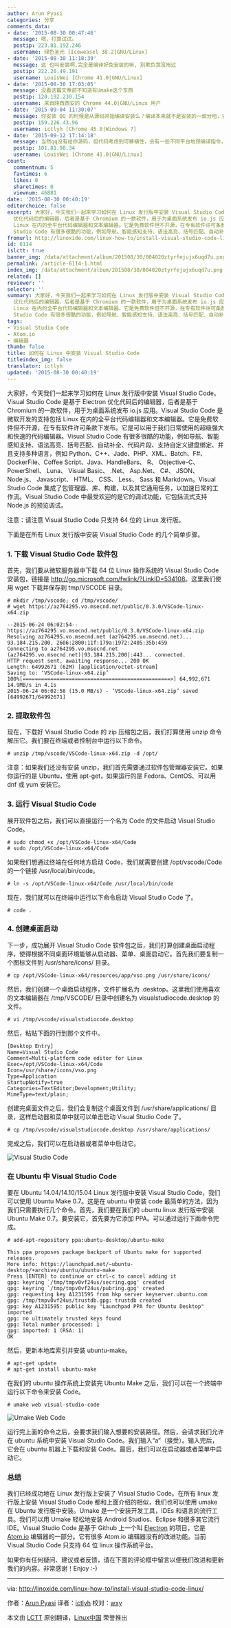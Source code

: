 ```yaml
---
author: Arun Pyasi
categories: 分享
comments_data:
- date: '2015-08-30 00:47:46'
  message: 嗯，打算试试。
  postip: 223.81.192.246
  username: 绿色圣光 [Iceweasel 38.2|GNU/Linux]
- date: '2015-08-30 11:18:39'
  message: 这 也叫安装啊,完全是编译好免安装的嘛, 别欺负我没用过
  postip: 222.20.49.191
  username: LouisWei [Chrome 41.0|GNU/Linux]
- date: '2015-08-30 17:03:05'
  message: 没看这篇文章前不知道有Umake这个东西
  postip: 120.192.230.154
  username: 来自陕西西安的 Chrome 44.0|GNU/Linux 用户
- date: '2015-09-04 11:30:07'
  message: 你安装 QQ 的时候是从源码开始编译安装么？编译本来就不是安装的一部分吧，安装就是复制一下可执行文件，注册一些系统变量而已，个人感觉，仅供参考
  postip: 159.226.43.96
  username: ictlyh [Chrome 45.0|Windows 7]
- date: '2015-09-12 17:14:18'
  message: 当然qq没有给你源码，但代码考虑到可移植性，会有一些不同平台地预编译指令，当然得在具体主机上编译。但windows例外，整个生态较好，下载下来用就好。
  postip: 101.81.98.34
  username: LouisWei [Chrome 41.0|GNU/Linux]
count:
  commentnum: 5
  favtimes: 6
  likes: 0
  sharetimes: 0
  viewnum: 46881
date: '2015-08-30 00:40:19'
editorchoice: false
excerpt: 大家好，今天我们一起来学习如何在 Linux 发行版中安装 Visual Studio Code。Visual Studio Code 是基于 Electron
  优化代码后的编辑器，后者是基于 Chromium 的一款软件，用于为桌面系统发布 io.js 应用。Visual Studio Code 是微软开发的支持包括
  Linux 在内的全平台代码编辑器和文本编辑器。它是免费软件但不开源，在专有软件许可条款下发布。它是可以用于我们日常使用的超级强大和快速的代码编辑器。Visual
  Studio Code 有很多很酷的功能，例如导航、智能感知支持、语法高亮、括号匹配、自动补全、代码片段、支持自定义键盘绑定、并且
fromurl: http://linoxide.com/linux-how-to/install-visual-studio-code-linux/
id: 6114
islctt: true
banner_img: /data/attachment/album/201508/30/004020ztyrfejujx6uqd7u.png
permalink: /article-6114-1.html
index_img: /data/attachment/album/201508/30/004020ztyrfejujx6uqd7u.png.thumb.jpg
related: []
reviewer: ''
selector: ''
summary: 大家好，今天我们一起来学习如何在 Linux 发行版中安装 Visual Studio Code。Visual Studio Code 是基于 Electron
  优化代码后的编辑器，后者是基于 Chromium 的一款软件，用于为桌面系统发布 io.js 应用。Visual Studio Code 是微软开发的支持包括
  Linux 在内的全平台代码编辑器和文本编辑器。它是免费软件但不开源，在专有软件许可条款下发布。它是可以用于我们日常使用的超级强大和快速的代码编辑器。Visual
  Studio Code 有很多很酷的功能，例如导航、智能感知支持、语法高亮、括号匹配、自动补全、代码片段、支持自定义键盘绑定、并且
tags:
- Visual Studio Code
- Atom.io
- 编辑器
thumb: false
title: 如何在 Linux 中安装 Visual Studio Code
titleindex_img: false
translator: ictlyh
updated: '2015-08-30 00:40:19'
---
```


大家好，今天我们一起来学习如何在 Linux 发行版中安装 Visual Studio Code。Visual Studio Code 是基于 Electron 优化代码后的编辑器，后者是基于 Chromium 的一款软件，用于为桌面系统发布 io.js 应用。Visual Studio Code 是微软开发的支持包括 Linux 在内的全平台代码编辑器和文本编辑器。它是免费软件但不开源，在专有软件许可条款下发布。它是可以用于我们日常使用的超级强大和快速的代码编辑器。Visual Studio Code 有很多很酷的功能，例如导航、智能感知支持、语法高亮、括号匹配、自动补全、代码片段、支持自定义键盘绑定、并且支持多种语言，例如 Python、C++、Jade、PHP、XML、Batch、F#、DockerFile、Coffee Script、Java、HandleBars、 R、 Objective-C、 PowerShell、 Luna、 Visual Basic、 .Net、 Asp.Net、 C#、 JSON、 Node.js、 Javascript、 HTML、 CSS、 Less、 Sass 和 Markdown。Visual Studio Code 集成了包管理器、库、构建，以及其它通用任务，以加速日常的工作流。Visual Studio Code 中最受欢迎的是它的调试功能，它包括流式支持 Node.js 的预览调试。


注意：请注意 Visual Studio Code 只支持 64 位的 Linux 发行版。


下面是在所有 Linux 发行版中安装 Visual Studio Code 的几个简单步骤。


### 1. 下载 Visual Studio Code 软件包


首先，我们要从微软服务器中下载 64 位 Linux 操作系统的 Visual Studio Code 安装包，链接是 <http://go.microsoft.com/fwlink/?LinkID=534108>。这里我们使用 wget 下载并保存到 tmp/VSCODE 目录。



```
# mkdir /tmp/vscode; cd /tmp/vscode/
# wget https://az764295.vo.msecnd.net/public/0.3.0/VSCode-linux-x64.zip

--2015-06-24 06:02:54-- https://az764295.vo.msecnd.net/public/0.3.0/VSCode-linux-x64.zip
Resolving az764295.vo.msecnd.net (az764295.vo.msecnd.net)... 93.184.215.200, 2606:2800:11f:179a:1972:2405:35b:459
Connecting to az764295.vo.msecnd.net (az764295.vo.msecnd.net)|93.184.215.200|:443... connected.
HTTP request sent, awaiting response... 200 OK
Length: 64992671 (62M) [application/octet-stream]
Saving to: ‘VSCode-linux-x64.zip’
100%[================================================>] 64,992,671 14.9MB/s in 4.1s
2015-06-24 06:02:58 (15.0 MB/s) - ‘VSCode-linux-x64.zip’ saved [64992671/64992671]

```

### 2. 提取软件包


现在，下载好 Visual Studio Code 的 zip 压缩包之后，我们打算使用 unzip 命令解压它。我们要在终端或者控制台中运行以下命令。



```
# unzip /tmp/vscode/VSCode-linux-x64.zip -d /opt/

```

注意：如果我们还没有安装 unzip，我们首先需要通过软件包管理器安装它。如果你运行的是 Ubuntu，使用 apt-get，如果运行的是 Fedora、CentOS、可以用 dnf 或 yum 安装它。


### 3. 运行 Visual Studio Code


展开软件包之后，我们可以直接运行一个名为 Code 的文件启动 Visual Studio Code。



```
# sudo chmod +x /opt/VSCode-linux-x64/Code
# sudo /opt/VSCode-linux-x64/Code

```

如果我们想通过终端在任何地方启动 Code，我们就需要创建 /opt/vscode/Code 的一个链接 /usr/local/bin/code。



```
# ln -s /opt/VSCode-linux-x64/Code /usr/local/bin/code

```

现在，我们就可以在终端中运行以下命令启动 Visual Studio Code 了。



```
# code .

```

### 4. 创建桌面启动


下一步，成功展开 Visual Studio Code 软件包之后，我们打算创建桌面启动程序，使得根据不同桌面环境能够从启动器、菜单、桌面启动它。首先我们要复制一个图标文件到 /usr/share/icons/ 目录。



```
# cp /opt/VSCode-linux-x64/resources/app/vso.png /usr/share/icons/

```

然后，我们创建一个桌面启动程序，文件扩展名为 .desktop。这里我们使用喜欢的文本编辑器在 /tmp/VSCODE/ 目录中创建名为 visualstudiocode.desktop 的文件。



```
# vi /tmp/vscode/visualstudiocode.desktop

```

然后，粘贴下面的行到那个文件中。



```
[Desktop Entry]
Name=Visual Studio Code
Comment=Multi-platform code editor for Linux
Exec=/opt/VSCode-linux-x64/Code
Icon=/usr/share/icons/vso.png
Type=Application
StartupNotify=true
Categories=TextEditor;Development;Utility;
MimeType=text/plain;

```

创建完桌面文件之后，我们会复制这个桌面文件到 /usr/share/applications/ 目录，这样启动器和菜单中就可以单击启动 Visual Studio Code 了。



```
# cp /tmp/vscode/visualstudiocode.desktop /usr/share/applications/

```

完成之后，我们可以在启动器或者菜单中启动它。


![Visual Studio Code](/data/attachment/album/201508/30/004020ztyrfejujx6uqd7u.png)


### 在 Ubuntu 中 Visual Studio Code


要在 Ubuntu 14.04/14.10/15.04 Linux 发行版中安装 Visual Studio Code，我们可以使用 Ubuntu Make 0.7。这是在 ubuntu 中安装 code 最简单的方法，因为我们只需要执行几个命令。首先，我们要在我们的 ubuntu linux 发行版中安装 Ubuntu Make 0.7。要安装它，首先要为它添加 PPA。可以通过运行下面命令完成。



```
# add-apt-repository ppa:ubuntu-desktop/ubuntu-make

This ppa proposes package backport of Ubuntu make for supported releases.
More info: https://launchpad.net/~ubuntu-desktop/+archive/ubuntu/ubuntu-make
Press [ENTER] to continue or ctrl-c to cancel adding it
gpg: keyring `/tmp/tmpv0vf24us/secring.gpg' created
gpg: keyring `/tmp/tmpv0vf24us/pubring.gpg' created
gpg: requesting key A1231595 from hkp server keyserver.ubuntu.com
gpg: /tmp/tmpv0vf24us/trustdb.gpg: trustdb created
gpg: key A1231595: public key "Launchpad PPA for Ubuntu Desktop" imported
gpg: no ultimately trusted keys found
gpg: Total number processed: 1
gpg: imported: 1 (RSA: 1)
OK

```

然后，更新本地库索引并安装 ubuntu-make。



```
# apt-get update
# apt-get install ubuntu-make

```

在我们的 ubuntu 操作系统上安装完 Ubuntu Make 之后，我们可以在一个终端中运行以下命令来安装 Code。



```
# umake web visual-studio-code

```

![Umake Web Code](/data/attachment/album/201508/30/004021qhan1j1am2aqhaka.png)


运行完上面的命令之后，会要求我们输入想要的安装路径。然后，会请求我们允许在 ubuntu 系统中安装 Visual Studio Code。我们输入“a”（接受）。输入完后，它会在 ubuntu 机器上下载和安装 Code。最后，我们可以在启动器或者菜单中启动它。


### 总结


我们已经成功地在 Linux 发行版上安装了 Visual Studio Code。在所有 linux 发行版上安装 Visual Studio Code 都和上面介绍的相似，我们也可以使用 umake 在 Ubuntu 发行版中安装。Umake 是一个安装开发工具，IDEs 和语言的流行工具。我们可以用 Umake 轻松地安装 Android Studios、Eclipse 和很多其它流行 IDE。Visual Studio Code 是基于 Github 上一个叫 [Electron](https://github.com/atom/electron) 的项目，它是 [Atom.io](https://github.com/atom/atom) 编辑器的一部分。它有很多 Atom.io 编辑器没有的改进功能。当前 Visual Studio Code 只支持 64 位 linux 操作系统平台。


如果你有任何疑问、建议或者反馈，请在下面的评论框中留言以便我们改进和更新我们的内容。非常感谢！Enjoy :-)




---


via: <http://linoxide.com/linux-how-to/install-visual-studio-code-linux/>


作者：[Arun Pyasi](http://linoxide.com/author/arunp/) 译者：[ictlyh](https://github.com/ictlyh) 校对：[wxy](https://github.com/wxy)


本文由 [LCTT](https://github.com/LCTT/TranslateProject) 原创翻译，[Linux中国](https://linux.cn/) 荣誉推出